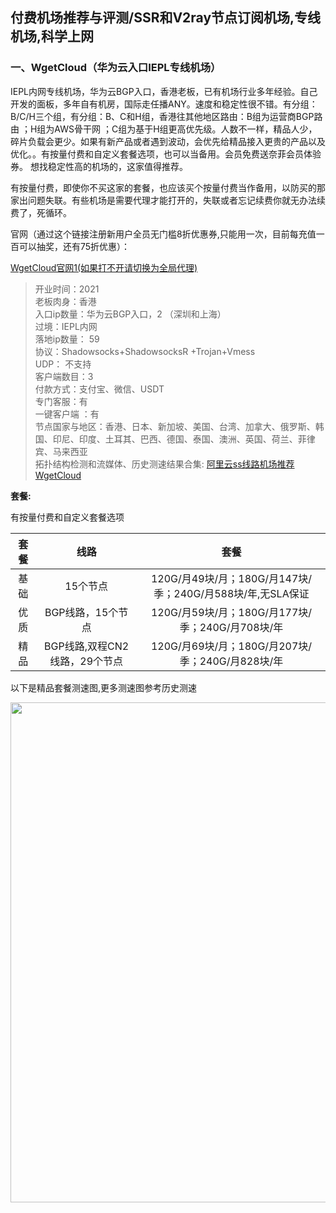 ## 付费机场推荐与评测/SSR和V2ray节点订阅机场,专线机场,科学上网
### 一、WgetCloud（华为云入口IEPL专线机场） 
IEPL内网专线机场，华为云BGP入口，香港老板，已有机场行业多年经验。自己开发的面板，多年自有机房，国际走任播ANY。速度和稳定性很不错。有分组：B/C/H三个组，有分组：B、C和H组，香港往其他地区路由：B组为运营商BGP路由 ；H组为AWS骨干网 ；C组为基于H组更高优先级。人数不一样，精品人少，碎片负载会更少。如果有新产品或者遇到波动，会优先给精品接入更贵的产品以及优化。。有按量付费和自定义套餐选项，也可以当备用。会员免费送奈菲会员体验券。 想找稳定性高的机场的，这家值得推荐。

有按量付费，即使你不买这家的套餐，也应该买个按量付费当作备用，以防买的那家出问题失联。有些机场是需要代理才能打开的，失联或者忘记续费你就无办法续费了，死循环。

官网（通过这个链接注册新用户全员无门槛8折优惠券,只能用一次，目前每充值一百可以抽奖，还有75折优惠）：

 <a href="https://invite.wgetcloud.ltd/auth/register?code=QCKa" target="_blank">WgetCloud官网1(如果打不开请切换为全局代理)</a>

>开业时间：2021    
老板肉身：香港       
入口ip数量：华为云BGP入口，2 （深圳和上海）          
过境：IEPL内网        
落地ip数量： 59      
协议：Shadowsocks+ShadowsocksR +Trojan+Vmess      
UDP： 不支持      
客户端数目：3      
付款方式：支付宝、微信、USDT          
专门客服：有      
一键客户端 ：有      
节点国家与地区：香港、日本、新加坡、美国、台湾、加拿大、俄罗斯、韩国、印尼、印度、土耳其、巴西、德国、泰国、澳洲、英国、荷兰、菲律宾、马来西亚      
拓扑结构检测和流媒体、历史测速结果合集: <a href="https://honven.cc/阿里云ss线路机场推荐GaCloud.html" target="_blank">阿里云ss线路机场推荐WgetCloud</a>      

**套餐:**  

有按量付费和自定义套餐选项

<div align="center">

套餐 | 线路 | 套餐   
 :-:  | :-:   | :-: 
基础 | 15个节点 | 120G/月49块/月；180G/月147块/季；240G/月588块/年,无SLA保证  
优质 | BGP线路，15个节点 | 120G/月59块/月；180G/月177块/季；240G/月708块/年
精品 | BGP线路,双程CN2线路，29个节点 | 120G/月69块/月；180G/月207块/季；240G/月828块/年

 </div>
 
以下是精品套餐测速图,更多测速图参考历史测速

<div align=center><img src="https://honven.cc/uploads/vpn/gacloud.webp" width="800px"></div>
